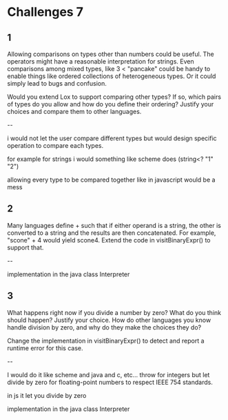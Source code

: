 # Challenges 7

## 1

Allowing comparisons on types other than numbers could be useful. The operators might have a reasonable interpretation for strings. Even comparisons among mixed types, like 3 < "pancake" could be handy to enable things like ordered collections of heterogeneous types. Or it could simply lead to bugs and confusion.

Would you extend Lox to support comparing other types? If so, which pairs of types do you allow and how do you define their ordering? Justify your choices and compare them to other languages.

--

i would not let the user compare different types but would design specific operation to compare each types. 

for example for strings i would something like scheme does (string<? "1" "2")

allowing every type to be compared together like in javascript would be a mess 

## 2

Many languages define + such that if either operand is a string, the other is converted to a string and the results are then concatenated. For example, "scone" + 4 would yield scone4. Extend the code in visitBinaryExpr() to support that.

--

implementation in the java class Interpreter

## 3

What happens right now if you divide a number by zero? What do you think should happen? Justify your choice. How do other languages you know handle division by zero, and why do they make the choices they do?

Change the implementation in visitBinaryExpr() to detect and report a runtime error for this case.

--

I would do it like scheme and java and c, etc... throw for integers but let divide by zero for floating-point numbers to respect  IEEE 754 standards.

in js it let you divide by zero

implementation in the java class Interpreter
